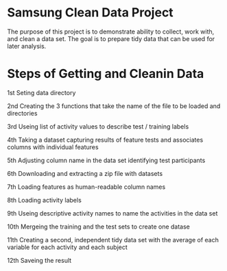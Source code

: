 # Samsung Clean Data Project
The purpose of this project is to demonstrate ability to collect, work with, and clean a data set. The goal is to prepare tidy data that can be used for later analysis.

# Steps of Getting and Cleanin Data

1st Seting data directory

2nd Creating the 3 functions that take the name of the file to be loaded and directories

3rd Useing list of activity values to describe test / training labels

4th Taking a dataset capturing results of feature tests and associates columns with individual features

5th Adjusting column name in the data set identifying test participants

6th Downloading and extracting a zip file with datasets

7th Loading features as human-readable column names

8th Loading activity labels

9th Useing descriptive activity names to name the activities in the data set

10th Mergeing the training and the test sets to create one datase

11th Creating a second, independent tidy data set with the average of each variable for each activity and each subject

12th Saveing the result
